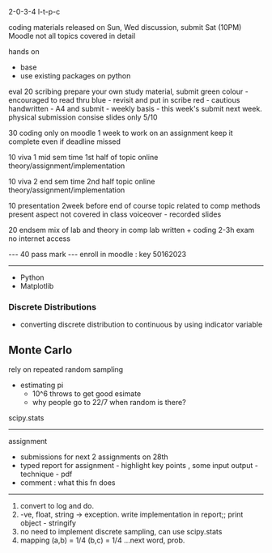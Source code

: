 2-0-3-4
l-t-p-c

coding materials released on Sun, Wed discussion, submit Sat (10PM)
Moodle
not all topics covered in detail

hands on
- base
- use existing packages on python

eval
20 scribing
    prepare your own study material, submit
    green colour - encouraged to read thru
    blue - revisit and put in scribe
    red - cautious
    handwritten - A4 and submit - weekly basis - this week's submit next week. physical submission
    consise 
    slides only 5/10

30 coding
    only on moodle
    1 week to work on an assignment
    keep it complete even if deadline missed

10 viva 1
    mid sem time
    1st half of topic
    online
    theory/assignment/implementation

10 viva 2
    end sem time
    2nd half topic
    online
    theory/assignment/implementation

10 presentation
    2week before end of course
    topic related to comp methods
    present aspect not covered in class
    voiceover - recorded slides

20 endsem
    mix of lab and theory
    in comp lab
    written + coding
    2-3h exam
    no internet access


--- 40 pass mark ---
enroll in moodle : key 50162023


------------
* Python
* Matplotlib
### Discrete Distributions
- converting discrete distribution to continuous by using indicator variable
## Monte Carlo
rely on repeated random sampling
- estimating pi
  - 10^6 throws to get good esimate
  - why people go to 22/7 when random is there?

scipy.stats

------
assignment
* submissions for next 2 assignments on 28th
* typed report for assignment - highlight key points , some input output - technique - pdf
* comment : what this fn does
------
1. convert to log and do.
2. -ve, float, string -> exception. write implementation in report;; print object - stringify
3. no need to implement discrete sampling, can use scipy.stats
4. mapping (a,b) = 1/4 (b,c) = 1/4 ...next word, prob.